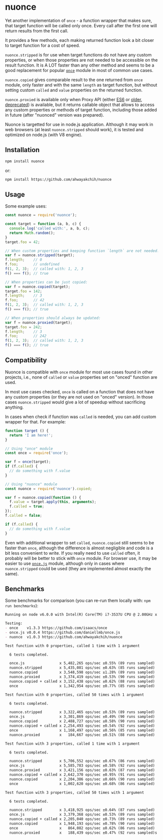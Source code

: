 nuonce
======

Yet another implementation of `once` - a function wrapper that makes sure, that target function will be called only once.
Every call after the first one will return results from the first call.

It provides a few methods, each making returned function look a bit closer to target function for a cost of speed.

`nuonce.stripped` is for use when target functions do not have any custom properties, or when those properties are not needed to be accessible on the result function. It is A LOT faster than any other method and seems to be a good replacement for popular [`once`](https://github.com/isaacs/once) module in most of common use cases.

`nuonce.copied` gives comparable result to the one returned from `once` module, only faster and with the same `length` as target function, but without setting custom `called` and `value` properties on the returned function.

`nuonce.proxied` is available only when Proxy API (either [ES6](https://developer.mozilla.org/en/docs/Web/JavaScript/Reference/Global_Objects/Proxy) or [older, deprecated](https://developer.mozilla.org/en-US/docs/Archive/Web/Old_Proxy_API)) is available, but it returns callable object that allows to access any custom properties or methods of target function, including those added in future (after "nuonced" version was prepared).

Nuonce is targetted for use in node.js application. Although it may work in web browsers (at least `nuonce.stripped` should work), it is tested and optimized on node.js (with V8 engine).


## Installation

```sh
npm install nuonce
```

or:

```sh
npm install https://github.com/ahwayakchih/nuonce
```


## Usage

Some example uses:

```js
const nuonce = require('nuonce');

const target = function (a, b, c) {
  console.log('called with:', a, b, c);
  return Math.random();
}
target.foo = 42;

// When custom properties and keeping function `length` are not needed:
var f = nuonce.stripped(target);
f.length;    // 0
f.foo;       // undefined
f(1, 2, 3);  // called with: 1, 2, 3
f() === f(); // true

// When properties can be just copied:
var f = nuonce.copied(target);
target.foo = 142;
f.length;    // 3
f.foo;       // 42
f(1, 2, 3);  // called with: 1, 2, 3
f() === f(); // true

// When properties should always be updated:
var f = nuonce.proxied(target);
target.foo = 242;
f.length;    // 3
f.foo;       // 242
f(1, 2, 3);  // called with: 1, 2, 3
f() === f(); // true
```


## Compatibility

Nuonce is compatible with `once` module for most use cases found in other projects, i.e., none of `called` or `value` properties set on "onced" function are used.

In most use cases checked, `once` is called on a function that does not have any custom properties (or they are not used on "onced" version). In those cases `nuonce.stripped` would give a lot of speedup without sacrificing anything.

In cases when check if function was `called` is needed, you can add custom wrapper for that. For example:

```js
function target () {
  return 'I am here!';
}

// Using "once" module
const once = require('once');

var f = once(target);
if (f.called) {
  // do something with f.value
}

// Using "nuonce" module
const nuonce = require('nuonce').copied;

var f = nuonce.copied(function () {
  f.value = target.apply(this, arguments);
  f.called = true;
});
f.called = false;

if (f.called) {
  // do something with f.value
}
```

Even with additional wrapper to set `called`, `nuonce.copied` still seems to be faster than `once`, although the difference is almost negligible and code is a bit less convenient to write. If you really need to use `called` often, it probably will be better to stick with `once` module.
For browser use, it may be easier to use [`once.js`](https://github.com/daniellmb/once.js) module, although only in cases where `nuonce.stripped` could be used (they are implemented almost exactly the same).


## Benchmarks

Some benchmarks for comparison (you can re-run them locally with: `npm run benchmarks`):

```markdown
Running on node v6.0.0 with Intel(R) Core(TM) i7-3537U CPU @ 2.00GHz x 4

Testing:
- once    v1.3.3 https://github.com/isaacs/once         
- once.js v0.0.4 https://github.com/daniellmb/once.js   
- nuonce  v1.0.3 https://github.com/ahwayakchih/nuonce  

Test function with 0 properties, called 1 time with 1 argument

  6 tests completed.

  once.js                x 5,482,265 ops/sec ±0.55% (89 runs sampled)
  nuonce.stripped        x 5,435,081 ops/sec ±0.63% (85 runs sampled)
  nuonce.copied          x 3,548,598 ops/sec ±1.28% (89 runs sampled)
  nuonce.proxied         x 3,374,419 ops/sec ±0.53% (90 runs sampled)
  nuonce.copied + called x 3,152,438 ops/sec ±0.62% (88 runs sampled)
  once                   x 1,342,954 ops/sec ±0.77% (85 runs sampled)

Test function with 0 properties, called 50 times with 1 argument

  6 tests completed.

  nuonce.stripped        x 3,322,465 ops/sec ±0.53% (89 runs sampled)
  once.js                x 3,301,869 ops/sec ±0.49% (90 runs sampled)
  nuonce.copied          x 2,488,727 ops/sec ±0.58% (90 runs sampled)
  nuonce.copied + called x 2,254,493 ops/sec ±0.54% (92 runs sampled)
  once                   x 1,168,497 ops/sec ±0.56% (85 runs sampled)
  nuonce.proxied         x   184,667 ops/sec ±0.51% (88 runs sampled)

Test function with 3 properties, called 1 time with 1 argument

  6 tests completed.

  nuonce.stripped        x 5,706,552 ops/sec ±0.67% (86 runs sampled)
  once.js                x 5,585,783 ops/sec ±0.58% (92 runs sampled)
  nuonce.proxied         x 3,421,156 ops/sec ±0.63% (87 runs sampled)
  nuonce.copied + called x 2,642,370 ops/sec ±0.95% (91 runs sampled)
  nuonce.copied          x 2,204,386 ops/sec ±0.66% (90 runs sampled)
  once                   x 1,002,620 ops/sec ±0.68% (86 runs sampled)

Test function with 3 properties, called 50 times with 1 argument

  6 tests completed.

  nuonce.stripped        x 3,418,925 ops/sec ±0.64% (87 runs sampled)
  once.js                x 3,379,368 ops/sec ±0.53% (89 runs sampled)
  nuonce.copied + called x 2,205,040 ops/sec ±0.73% (89 runs sampled)
  nuonce.copied          x 1,948,193 ops/sec ±0.78% (90 runs sampled)
  once                   x   864,082 ops/sec ±0.62% (86 runs sampled)
  nuonce.proxied         x   188,439 ops/sec ±0.47% (92 runs sampled)s
```
